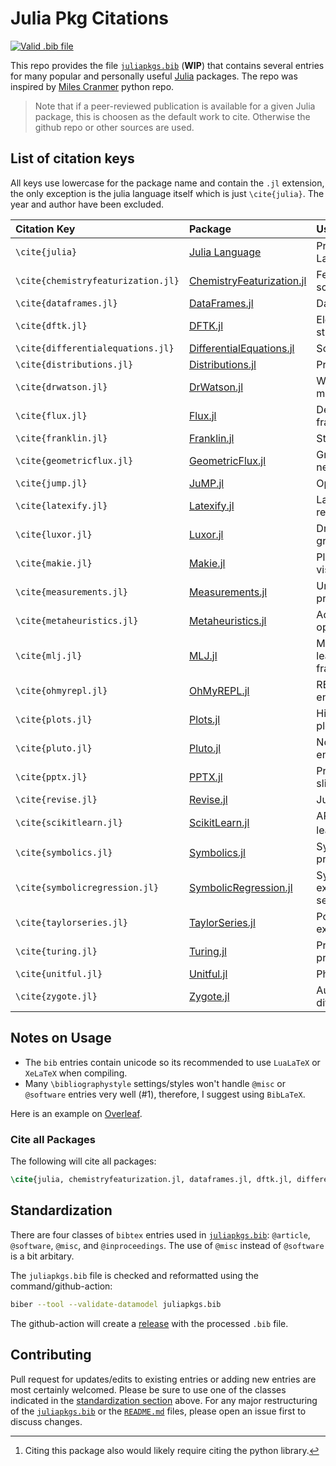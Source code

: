 # Julia Pkg Citations
[![Valid .bib file](https://github.com/stefanbringuier/JuliaPkgCitations/actions/workflows/biber-check.yml/badge.svg)](https://github.com/stefanbringuier/JuliaPkgCitations/actions/workflows/biber-check.yml)

This repo provides the file [`juliapkgs.bib`](juliapkgs.bib) (**WIP**) that contains several entries for many popular and personally useful [Julia](https://julialang.org/) packages. The repo was inspired by [Miles Cranmer](https://github.com/MilesCranmer/python_citations) python repo.

> Note that if a peer-reviewed publication is available for a given Julia package, this is choosen as the default work to cite. Otherwise the github repo or other sources are used.

## List of citation keys

All keys use lowercase for the package name and contain the `.jl` extension, the only exception is the julia language itself which is just `\cite{julia}`. The year and author have been excluded.

| Citation Key                      | Package                                                                       				  | Use                        |
| :-------------------------------- | :---------------------------------------------------------------------------------------------------------- | :------------------------- |
| `\cite{julia}`                    | [Julia Language](https://github.com/JuliaLang/julia)                          				  | Programming Language       |
| `\cite{chemistryfeaturization.jl}`| [ChemistryFeaturization.jl](https://github.com/Chemellia/ChemistryFeaturization.jl)                         | Featurization schema       |
| `\cite{dataframes.jl}`            | [DataFrames.jl](https://github.com/JuliaData/DataFrames.jl)                   				  | Data structures            |
| `\cite{dftk.jl}`                  | [DFTK.jl](https://github.com/JuliaMolSim/DFTK.jl)                             				  | Electronic structure       |
| `\cite{differentialequations.jl}` | [DifferentialEquations.jl](https://github.com/SciML/DifferentialEquations.jl) 				  | Solver library             |
| `\cite{distributions.jl}`         | [Distributions.jl](https://github.com/JuliaStats/Distributions.jl)            				  | Probability                |
| `\cite{drwatson.jl}`              | [DrWatson.jl](https://github.com/JuliaDynamics/DrWatson.jl)                   				  | Workflow mangement         |
| `\cite{flux.jl}`                  | [Flux.jl](https://github.com/FluxML/Flux.jl)                                  				  | Deep learning framework    |
| `\cite{franklin.jl}`              | [Franklin.jl](https://github.com/tlienart/Franklin.jl)                        				  | Static websites            |
| `\cite{geometricflux.jl}`         | [GeometricFlux.jl](https://github.com/FluxML/GeometricFlux.jl)                                              | Graph neural networks      |
| `\cite{jump.jl}`                  | [JuMP.jl](https://github.com/jump-dev/JuMP.jl)                                				  | Optimization               |
| `\cite{latexify.jl}`              | [Latexify.jl](https://github.com/korsbo/Latexify.jl)                          				  | Latex representations      |
| `\cite{luxor.jl}`                 | [Luxor.jl](https://github.com/JuliaGraphics/Luxor.jl)                         				  | Drawing graphics           |
| `\cite{makie.jl}`                 | [Makie.jl](https://github.com/MakieOrg/Makie.jl)                              				  | Plotting and visualization |
| `\cite{measurements.jl}`          | [Measurements.jl](https://github.com/JuliaPhysics/Measurements.jl)            				  | Uncertainty propagation    |
| `\cite{metaheuristics.jl}`        | [Metaheuristics.jl](https://github.com/jmejia8/Metaheuristics.jl)             				  | Advanced optimization      |
| `\cite{mlj.jl}`                   | [MLJ.jl](https://github.com/alan-turing-institute/MLJ.jl)                     				  | Machine learning framework |
| `\cite{ohmyrepl.jl}`              | [OhMyREPL.jl](https://github.com/KristofferC/OhMyREPL.jl)                                                   | REPL enhancement           |
| `\cite{plots.jl}`                 | [Plots.jl](https://github.com/JuliaPlots/Plots.jl)                            				  | High-level plotting        |
| `\cite{pluto.jl}`                 | [Pluto.jl](https://github.com/fonsp/Pluto.jl)                                 				  | Notebook environment       |
| `\cite{pptx.jl}`                  | [PPTX.jl](https://github.com/ASML-Labs/PPTX.jl)                               				  | Presentation slides        |
| `\cite{revise.jl}`                | [Revise.jl](https://github.com/timholy/Revise.jl)                             				  | Julia REPL tool            |
| `\cite{scikitlearn.jl}`           | [ScikitLearn.jl](https://github.com/cstjean/ScikitLearn.jl)                   				  | API for scikit-learn[^1]   |
| `\cite{symbolics.jl}`             | [Symbolics.jl](https://github.com/JuliaSymbolics/Symbolics.jl)                				  | Symbolic programming       |
| `\cite{symbolicregression.jl}`    | [SymbolicRegression.jl](https://github.com/MilesCranmer/SymbolicRegression.jl)				  | Symbolic expression search |
| `\cite{taylorseries.jl}`          | [TaylorSeries.jl](https://github.com/JuliaDiff/TaylorSeries.jl)               				  | Polynomial expansion       |
| `\cite{turing.jl}`                | [Turing.jl](https://github.com/TuringLang/Turing.jl)                          				  | Probablistic programming   |
| `\cite{unitful.jl}`               | [Unitful.jl](https://github.com/PainterQubits/Unitful.jl)                     				  | Physical units             |
| `\cite{zygote.jl}`                | [Zygote.jl](https://github.com/FluxML/Zygote.jl)                              				  | Automatic differentiation  |

## Notes on Usage

- The `bib` entries contain unicode so its recommended to use `LuaLaTeX` or `XeLaTeX` when compiling.
- Many `\bibliographystyle` settings/styles won't handle `@misc` or `@software` entries very well (#1), therefore, I suggest using `BibLaTeX`.

Here is an example on [Overleaf](https://www.overleaf.com/read/xxtccjjzyygc).

### Cite all Packages

The following will cite all packages:

```latex
\cite{julia, chemistryfeaturization.jl, dataframes.jl, dftk.jl, differentialequations.jl, distributions.jl, drwatson.jl, flux.jl, franklin.jl, geometricflux.jl, jump.jl, latexify.jl, luxor.jl, makie.jl, measurements.jl, metaheuristics.jl, mlj.jl, ohmyrepl.jl, plots.jl, pluto.jl, pptx.jl, scikitlearn.jl, symbolics.jl, symbolicregression.jl, taylorseries.jl, turing.jl, unitful.jl, zygote.jl} 
```

## Standardization

There are four classes of `bibtex` entries used in [`juliapkgs.bib`](juliapkgs.bib): `@article`, `@software`, `@misc`, and `@inproceedings`. The use of `@misc` instead of `@software` is a bit arbitary.

The `juliapkgs.bib` file is checked and reformatted using the command/github-action:

```sh
biber --tool --validate-datamodel juliapkgs.bib
```

The github-action will create a [release](https://github.com/stefanbringuier/JuliaPkgCitations/releases) with the processed `.bib` file.

[^1]: Citing this package also would likely require citing the python library.

## Contributing

Pull request for updates/edits to existing entries or adding new entries are most certainly welcomed. Please be sure to use one of the classes indicated in the [standardization section](#standardization) above. For any major restructuring of the [`juliapkgs.bib`](juliapkgs.bib) or the [`README.md`](README.md) files, please open an issue first to discuss changes.

